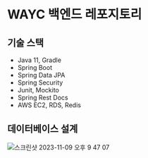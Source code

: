 # WAYC 백엔드 레포지토리

## 기술 스택

* Java 11, Gradle
* Spring Boot
* Spring Data JPA
* Spring Security
* Junit, Mockito
* Spring Rest Docs
* AWS EC2, RDS, Redis

## 데이터베이스 설계

![스크린샷 2023-11-09 오후 9 47 07](https://github.com/why-are-you-c0ding/project-backend/assets/76802855/db46bdf8-68aa-4e63-80d1-cf54893b9a1c)
